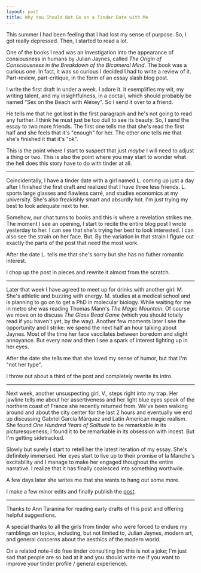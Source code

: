 ```yaml
---
layout: post
title: Why You Should Not Go on a Tinder Date with Me
---
```


This summer I had been feeling that I had lost my sense of purpose. So, I got really depressed. Then, I started to read a lot.

One of the books I read was an investigation into the appearance of consiousness in humans by Julian Jaynes, called *The Origin of Consciousness in the Breakdown of the Bicameral Mind*. The book was a curious one. In fact, it was so curious I decided I had to write a review of it. Part-review, part-critique, in the form of an essay slash blog post.

I write the first draft in under a week. I adore it. it exemplifies my wit, my writing talent, and my insightfulness, in a coctail, which should probably be named "Sex on the Beach with Alexey". So I send it over to a friend.

He tells me that he got lost in the first paragraph and he's not going to read any further. I think he must just be too dull to see its beauty. So, I send the essay to two more friends. The first one tells me that she's read the first half and she feels that it's "enough" for her. The other one tells me that she's finished it that it's "ok".

This is the point where I start to suspect that just *maybe* I will need to adjust a thing or two. This is also the point where you may start to wonder what the hell does this story have to do with tinder at all.

***

Coincidentally, I have a tinder date with a girl named L. coming up just a day after I finished the first draft and realized that I have three less friends. L. sports large glasses and flawless carré, and studies economics at my university. She's also freakishly smart and absurdly hot. I'm just trying my best to look adequate next to her.

Somehow, our chat turns to books and this is where a revelation strikes me. The moment I see an opening, I start to recite the entire blog post I wrote yesterday to her. I can see that she's trying her best to look interested. I can also see the strain on her face. But. By the variation in that strain I figure out exactly the parts of the post that need the most work.

After the date L. tells me that she's sorry but she has no futher romantic interest.

I chop up the post in pieces and rewrite it almost from the scratch.

***

Later that week I have agreed to meet up for drinks with another girl: M. She's athletic and buzzing with energy. M. studies at a medical school and is planning to go on to get a PhD in molecular biology. While waiting for me in metro she was reading Thomas Mann's *The Magic Mountain*. Of course we move on to discuss *The Glass Bead Game* (which you should totally read if you haven't yet, by the way). Another few moments later I see the opportunity and I strike: we spend the next half an hour talking about Jaynes. Most of the time her face vaccilates between boredom and slight annoyance. But every now and then I see a spark of interest lighting up in her eyes.

After the date she tells me that she loved my sense of humor, but that I'm "not her type".

I throw out about a third of the post and completely rewrite its intro.

***

Next week, another unsuspecting girl, V., steps right into my trap. Her jawline tells me about her assertiveness and her light blue eyes speak of the northern coast of France she recently returned from. We've been walking around and about the city center for the last 2 hours and eventually we end up discussing Gabriel García Márquez and Latin American magic realism. She found *One Hundred Years of Solitude* to be remarkable in its picturesqueness; I found it to be remarkable in its obsession with incest. But I'm getting sidetracked.

Slowly but surely I start to retell her the latest iteration of my essay. She's definitely immersed. Her eyes start to live up to their promise of la Manche's excitability and I manage to make her engaged thoughout the entire narrative. I realize that it has finally coalesced into something worthwile.

A few days later she writes me that she wants to hang out some more.

I make a few minor edits and finally publish the [post](http://guzey.com/blog/jaynes).

---

Thanks to Ann Taranina for reading early drafts of this post and offering helpful suggestions.

A special thanks to all the girls from tinder who were forced to endure my ramblings on topics, including, but not limited to, Julian Jaynes, modern art, and general concerns about the aesthics of the modern world.

On a related note–I do free tinder consulting (no this is not a joke; I'm just sad that people are so bad at it and you should write me if you want to improve your tinder profile / general experience).